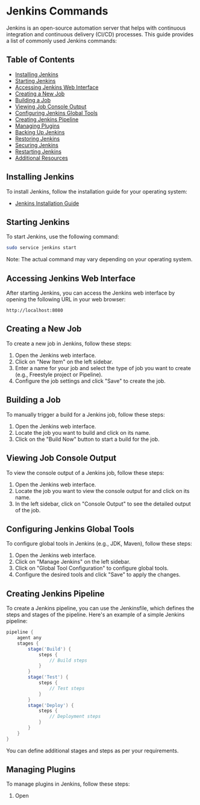 # Jenkins Commands

Jenkins is an open-source automation server that helps with continuous integration and continuous delivery (CI/CD) processes. This guide provides a list of commonly used Jenkins commands:

## Table of Contents
- [Installing Jenkins](#installing-jenkins)
- [Starting Jenkins](#starting-jenkins)
- [Accessing Jenkins Web Interface](#accessing-jenkins-web-interface)
- [Creating a New Job](#creating-a-new-job)
- [Building a Job](#building-a-job)
- [Viewing Job Console Output](#viewing-job-console-output)
- [Configuring Jenkins Global Tools](#configuring-jenkins-global-tools)
- [Creating Jenkins Pipeline](#creating-jenkins-pipeline)
- [Managing Plugins](#managing-plugins)
- [Backing Up Jenkins](#backing-up-jenkins)
- [Restoring Jenkins](#restoring-jenkins)
- [Securing Jenkins](#securing-jenkins)
- [Restarting Jenkins](#restarting-jenkins)
- [Additional Resources](#additional-resources)

## Installing Jenkins

To install Jenkins, follow the installation guide for your operating system:

- [Jenkins Installation Guide](https://www.jenkins.io/doc/book/installing/)

## Starting Jenkins

To start Jenkins, use the following command:

```bash
sudo service jenkins start
```

Note: The actual command may vary depending on your operating system.

## Accessing Jenkins Web Interface

After starting Jenkins, you can access the Jenkins web interface by opening the following URL in your web browser:

```
http://localhost:8080
```

## Creating a New Job

To create a new job in Jenkins, follow these steps:

1. Open the Jenkins web interface.
2. Click on "New Item" on the left sidebar.
3. Enter a name for your job and select the type of job you want to create (e.g., Freestyle project or Pipeline).
4. Configure the job settings and click "Save" to create the job.

## Building a Job

To manually trigger a build for a Jenkins job, follow these steps:

1. Open the Jenkins web interface.
2. Locate the job you want to build and click on its name.
3. Click on the "Build Now" button to start a build for the job.

## Viewing Job Console Output

To view the console output of a Jenkins job, follow these steps:

1. Open the Jenkins web interface.
2. Locate the job you want to view the console output for and click on its name.
3. In the left sidebar, click on "Console Output" to see the detailed output of the job.

## Configuring Jenkins Global Tools

To configure global tools in Jenkins (e.g., JDK, Maven), follow these steps:

1. Open the Jenkins web interface.
2. Click on "Manage Jenkins" on the left sidebar.
3. Click on "Global Tool Configuration" to configure global tools.
4. Configure the desired tools and click "Save" to apply the changes.

## Creating Jenkins Pipeline

To create a Jenkins pipeline, you can use the Jenkinsfile, which defines the steps and stages of the pipeline. Here's an example of a simple Jenkins pipeline:

```groovy
pipeline {
    agent any
    stages {
        stage('Build') {
            steps {
                // Build steps
            }
        }
        stage('Test') {
            steps {
                // Test steps
            }
        }
        stage('Deploy') {
            steps {
                // Deployment steps
            }
        }
    }
}
```

You can define additional stages and steps as per your requirements.

## Managing Plugins

To manage plugins in Jenkins, follow these steps:

1. Open